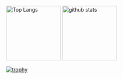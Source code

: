 <p align="left"> 
  <img alt="Top Langs" height="150px" src="https://github-readme-stats.vercel.app/api/top-langs/?username=rajurayhan&layout=compact&count_private=true&show_icons=true" />
  <img alt="github stats" height="150px" src="https://github-readme-stats.vercel.app/api?username=rajurayhan&count_private=true&show_icons=true&show_icons=true" />
</p>

[![trophy](https://github-profile-trophy.vercel.app/?username=rajurayhan&column=7
)](https://github.com/rajurayhan)
